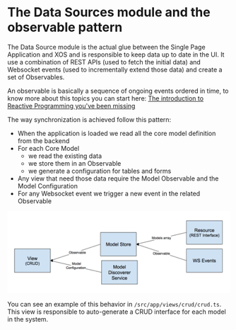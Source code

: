 # The Data Sources module and the observable pattern

The Data Source module is the actual glue between the Single Page Application and XOS and is responsible to keep data up to date in the UI. It use a combination of REST APIs (used to fetch the initial data) and Websocket events (used to incrementally extend those data) and create a set of Observables.

An observable is basically a sequence of ongoing events ordered in time, to know more about this topics you can start here: [The introduction to Reactive Programming you've been missing](https://gist.github.com/staltz/868e7e9bc2a7b8c1f754)

The way synchronization is achieved follow this pattern:
- When the application is loaded we read all the core model definition from the backend
- For each Core Model 
    - we read the existing data
    - we store them in an Observable
    - we generate a configuration for tables and forms 
- Any view that need those data require the Model Observable and the Model Configuration
- For any Websocket event we trigger a new event in the related Observable

![data-source-flow](images/data-source-flow.png)

You can see an example of this behavior in `/src/app/views/crud/crud.ts`.
This view is responsible to auto-generate a CRUD interface for each model in the system.